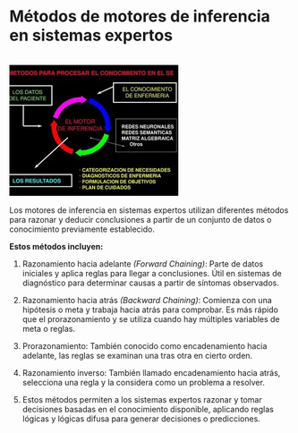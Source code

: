 # Métodos de motores de inferencia en sistemas expertos

<br> ![alt text](image-1.png)

Los motores de inferencia en sistemas expertos utilizan diferentes métodos para razonar y deducir conclusiones a partir de un conjunto de datos o conocimiento previamente establecido. 

**Estos métodos incluyen:**

1. Razonamiento hacia adelante *(Forward Chaining)*: Parte de datos iniciales y aplica reglas para llegar a conclusiones. Útil en sistemas de diagnóstico para determinar causas a partir de síntomas observados. 

2. Razonamiento hacia atrás *(Backward Chaining)*: Comienza con una hipótesis o meta y trabaja hacia atrás para comprobar. Es más rápido que el prorazonamiento y se utiliza cuando hay múltiples variables de meta o reglas. 

3. Prorazonamiento: También conocido como encadenamiento hacia adelante, las reglas se examinan una tras otra en cierto orden. 

4. Razonamiento inverso: También llamado encadenamiento hacia atrás, selecciona una regla y la considera como un problema a resolver. 


5. Estos métodos permiten a los sistemas expertos razonar y tomar decisiones basadas en el conocimiento disponible, aplicando reglas lógicas y lógicas difusa para generar decisiones o predicciones.